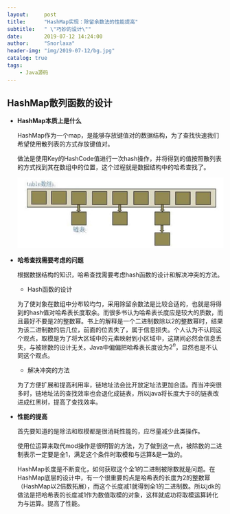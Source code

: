 ```yaml
---
layout:     post
title:      "HashMap实现：除留余数法的性能提高"
subtitle:   " \"巧妙的设计\""
date:       2019-07-12 14:24:00
author:     "Snorlaxa"
header-img: "img/2019-07-12/bg.jpg"
catalog: true
tags:
    - Java源码
---
```


## HashMap散列函数的设计

+ **HashMap本质上是什么**

    HashMap作为一个map，是能够存放键值对的数据结构，为了查找快速我们希望使用散列表的方式存放键值对。

    做法是使用Key的HashCode值进行一次hash操作，并将得到的值按照散列表的方式找到其在数组中的位置，这个过程就是数据结构中的哈希查找了。

    ![HashMap](/img/2019-07-12/hashmap.jpg "HashMap实现")

+ **哈希查找需要考虑的问题**

    根据数据结构的知识，哈希查找需要考虑hash函数的设计和解决冲突的方法。

    + Hash函数的设计

    为了使对象在数组中分布较均匀，采用除留余数法是比较合适的，也就是将得到的hash值对哈希表长度取余。而很多书认为哈希表长度应是较大的质数，而且最好不要是2的整数幂。书上的解释是一个二进制数除以2的整数幂时，结果为该二进制数的后几位，前面的位丢失了，属于信息损失。个人认为不认同这个观点，取模是为了将大区域中的元素映射到小区域中，这期间必然会信息丢失，与被除数的设计无关。Java中偏偏把哈希表长度设为$2^n$，显然也是不认同这个观点。

    + 解决冲突的方法

    为了方便扩展和提高利用率，链地址法会比开放定址法更加合适。而当冲突很多时，链地址法的查找效率也会退化成链表，所以java将长度大于8的链表改进成红黑树，提高了查找效率。

+ **性能的提高**

    首先要知道的是除法和取模都是很消耗性能的，应尽量减少此类操作。

    使用位运算来取代mod操作是很明智的方法，为了做到这一点，被除数的二进制表示一定要是全1，满足这个条件时取模和与运算&是一致的。

    HashMap长度是不断变化，如何获取这个全1的二进制被除数就是问题。在HashMap底层的设计中，有一个很重要的点是哈希表的长度为2的整数幂（HashMap以2倍数拓展），而这个长度减1就得到全1的二进制数。所以jdk的做法是把哈希表的长度减1作为数值取模的对象，这样就成功将取模运算转化为与运算。提高了性能。
